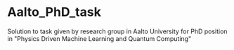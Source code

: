 # Aalto_PhD_task
Solution to task given by research group in Aalto University for PhD position in "Physics Driven Machine Learning and Quantum Computing"

